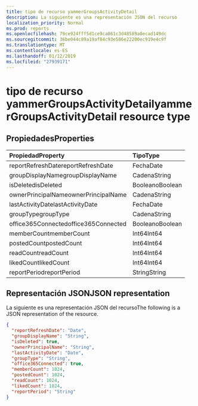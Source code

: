 ```yaml
---
title: tipo de recurso yammerGroupsActivityDetail
description: La siguiente es una representación JSON del recurso
localization_priority: Normal
ms.prod: reports
ms.openlocfilehash: 79ce924fff5d1ce9ca861c3d48589a0ecad149dc
ms.sourcegitcommit: 36be044c89a19af84c93e586e22200ec919e4c9f
ms.translationtype: MT
ms.contentlocale: es-ES
ms.lasthandoff: 01/12/2019
ms.locfileid: "27939171"
---
```

# <a name="yammergroupsactivitydetail-resource-type"></a><span data-ttu-id="da4f0-103">tipo de recurso yammerGroupsActivityDetail</span><span class="sxs-lookup"><span data-stu-id="da4f0-103">yammerGroupsActivityDetail resource type</span></span>

## <a name="properties"></a><span data-ttu-id="da4f0-104">Propiedades</span><span class="sxs-lookup"><span data-stu-id="da4f0-104">Properties</span></span>

| <span data-ttu-id="da4f0-105">Propiedad</span><span class="sxs-lookup"><span data-stu-id="da4f0-105">Property</span></span>           | <span data-ttu-id="da4f0-106">Tipo</span><span class="sxs-lookup"><span data-stu-id="da4f0-106">Type</span></span>    |
| :----------------- | :------ |
| <span data-ttu-id="da4f0-107">reportRefreshDate</span><span class="sxs-lookup"><span data-stu-id="da4f0-107">reportRefreshDate</span></span>  | <span data-ttu-id="da4f0-108">Fecha</span><span class="sxs-lookup"><span data-stu-id="da4f0-108">Date</span></span>    |
| <span data-ttu-id="da4f0-109">groupDisplayName</span><span class="sxs-lookup"><span data-stu-id="da4f0-109">groupDisplayName</span></span>   | <span data-ttu-id="da4f0-110">Cadena</span><span class="sxs-lookup"><span data-stu-id="da4f0-110">String</span></span>  |
| <span data-ttu-id="da4f0-111">isDeleted</span><span class="sxs-lookup"><span data-stu-id="da4f0-111">isDeleted</span></span>          | <span data-ttu-id="da4f0-112">Booleano</span><span class="sxs-lookup"><span data-stu-id="da4f0-112">Boolean</span></span> |
| <span data-ttu-id="da4f0-113">ownerPrincipalName</span><span class="sxs-lookup"><span data-stu-id="da4f0-113">ownerPrincipalName</span></span> | <span data-ttu-id="da4f0-114">Cadena</span><span class="sxs-lookup"><span data-stu-id="da4f0-114">String</span></span>  |
| <span data-ttu-id="da4f0-115">lastActivityDate</span><span class="sxs-lookup"><span data-stu-id="da4f0-115">lastActivityDate</span></span>   | <span data-ttu-id="da4f0-116">Fecha</span><span class="sxs-lookup"><span data-stu-id="da4f0-116">Date</span></span>    |
| <span data-ttu-id="da4f0-117">groupType</span><span class="sxs-lookup"><span data-stu-id="da4f0-117">groupType</span></span>          | <span data-ttu-id="da4f0-118">Cadena</span><span class="sxs-lookup"><span data-stu-id="da4f0-118">String</span></span>  |
| <span data-ttu-id="da4f0-119">office365Connected</span><span class="sxs-lookup"><span data-stu-id="da4f0-119">office365Connected</span></span> | <span data-ttu-id="da4f0-120">Booleano</span><span class="sxs-lookup"><span data-stu-id="da4f0-120">Boolean</span></span> |
| <span data-ttu-id="da4f0-121">memberCount</span><span class="sxs-lookup"><span data-stu-id="da4f0-121">memberCount</span></span>        | <span data-ttu-id="da4f0-122">Int64</span><span class="sxs-lookup"><span data-stu-id="da4f0-122">Int64</span></span>   |
| <span data-ttu-id="da4f0-123">postedCount</span><span class="sxs-lookup"><span data-stu-id="da4f0-123">postedCount</span></span>        | <span data-ttu-id="da4f0-124">Int64</span><span class="sxs-lookup"><span data-stu-id="da4f0-124">Int64</span></span>   |
| <span data-ttu-id="da4f0-125">readCount</span><span class="sxs-lookup"><span data-stu-id="da4f0-125">readCount</span></span>          | <span data-ttu-id="da4f0-126">Int64</span><span class="sxs-lookup"><span data-stu-id="da4f0-126">Int64</span></span>   |
| <span data-ttu-id="da4f0-127">likedCount</span><span class="sxs-lookup"><span data-stu-id="da4f0-127">likedCount</span></span>         | <span data-ttu-id="da4f0-128">Int64</span><span class="sxs-lookup"><span data-stu-id="da4f0-128">Int64</span></span>   |
| <span data-ttu-id="da4f0-129">reportPeriod</span><span class="sxs-lookup"><span data-stu-id="da4f0-129">reportPeriod</span></span>       | <span data-ttu-id="da4f0-130">String</span><span class="sxs-lookup"><span data-stu-id="da4f0-130">String</span></span>  |

## <a name="json-representation"></a><span data-ttu-id="da4f0-131">Representación JSON</span><span class="sxs-lookup"><span data-stu-id="da4f0-131">JSON representation</span></span>

<span data-ttu-id="da4f0-132">La siguiente es una representación JSON del recurso</span><span class="sxs-lookup"><span data-stu-id="da4f0-132">The following is a JSON representation of the resource.</span></span>

<!-- {
  "blockType": "resource",
  "@odata.type": "microsoft.graph.yammerGroupsActivityDetail"
} -->

```json
{
  "reportRefreshDate": "Date", 
  "groupDisplayName": "String", 
  "isDeleted": true, 
  "ownerPrincipalName": "String", 
  "lastActivityDate": "Date", 
  "groupType": "String", 
  "office365Connected": true, 
  "memberCount": 1024, 
  "postedCount": 1024, 
  "readCount": 1024, 
  "likedCount": 1024, 
  "reportPeriod": "String"
}
```
